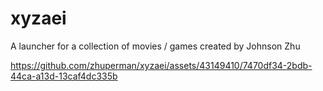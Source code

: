 # xyzaei
A launcher for a collection of movies / games created by Johnson Zhu

https://github.com/zhuperman/xyzaei/assets/43149410/7470df34-2bdb-44ca-a13d-13caf4dc335b
